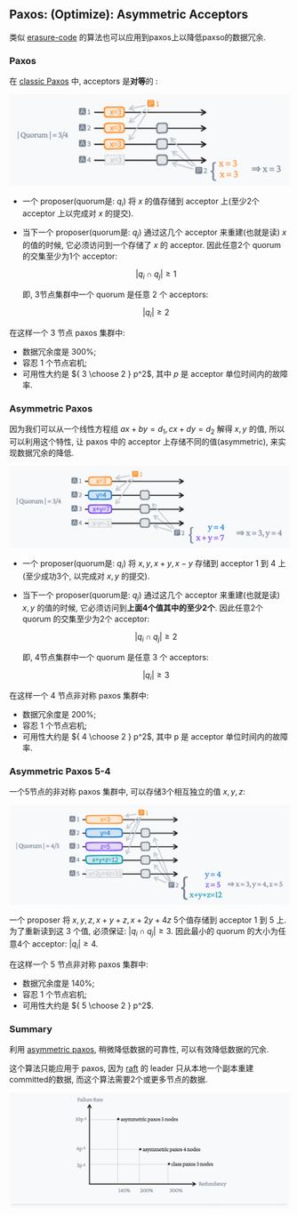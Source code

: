## Paxos: (Optimize): Asymmetric Acceptors

类似 [erasure-code](https://en.wikipedia.org/wiki/Erasure_code) 的算法也可以应用到paxos上以降低paxso的数据冗余.

### Paxos

在 [classic Paxos](http://lamport.azurewebsites.net/pubs/pubs.html#paxos-simple) 中, acceptors 是**对等**的 :

![classic](../list/asymmetric-paxos-classic.jpeg)

- 一个 proposer(quorum是: $q_i$) 将 $x$ 的值存储到 acceptor 上(至少2个 acceptor 上以完成对 $x$ 的提交).

- 当下一个 proposer(quorum是: $q_j$) 通过这几个 acceptor 来重建(也就是读) $x$ 的值的时候, 它必须访问到一个存储了 $x$ 的 acceptor.
  因此任意2个 quorum 的交集至少为1个 acceptor:

  $$
  |q_i \cap q_j| \ge 1
  $$

  即, 3节点集群中一个 quorum 是任意 2 个 acceptors:

  $$
  |q_i| \ge 2
  $$

在这样一个 3 节点 paxos 集群中:
- 数据冗余度是 300%;
- 容忍 1 个节点宕机;
- 可用性大约是 ${ 3 \choose 2  } p^2$, 其中 $p$ 是 acceptor 单位时间内的故障率.



### Asymmetric Paxos

因为我们可以从一个线性方程组 $ax+by=d_1, cx+dy=d_2$ 解得 $x, y$ 的值, 所以可以利用这个特性, 让 paxos 中的 acceptor 上存储不同的值(asymmetric), 来实现数据冗余的降低.

![ec](../list/asymmetric-paxos-ec.jpeg)

- 一个 proposer(quorum是: $q_i$) 将 $x, y, x+y, x-y$ 存储到 acceptor 1 到 4 上(至少成功3个, 以完成对 $x, y$ 的提交).

- 当下一个 proposer(quorum是: $q_j$) 通过这几个 acceptor 来重建(也就是读) $x, y$ 的值的时候, 它必须访问到**上面4个值其中的至少2个**.
  因此任意2个 quorum 的交集至少为2个 acceptor:

  $$
  |q_i \cap q_j| \ge 2
  $$

  即, 4节点集群中一个 quorum 是任意 3 个 acceptors:

  $$
  |q_i| \ge 3
  $$


在这样一个 4 节点非对称 paxos 集群中:
- 数据冗余度是 200%;
- 容忍 1 个节点宕机;
- 可用性大约是 ${ 4 \choose 2  } p^2$, 其中 p 是 acceptor 单位时间内的故障率.


### Asymmetric Paxos 5-4

一个5节点的非对称 paxos 集群中, 可以存储3个相互独立的值 $x, y, z$:

![ec53](../list/asymmetric-paxos-ec-53.jpeg)

一个 proposer 将 $x, y, z, x+y+z, x+2y+4z$ 5个值存储到 acceptor 1 到 5 上.
为了重新读到这 3 个值, 必须保证: $|q_i \cap q_j| \ge 3$.
因此最小的 quorum 的大小为任意4个 acceptor: $|q_i| \ge 4$.


在这样一个 5 节点非对称 paxos 集群中:
- 数据冗余度是 140%;
- 容忍 1 个节点宕机;
- 可用性大约是 ${ 5 \choose 2  } p^2$.

### Summary

利用 [asymmetric paxos](https://github.com/drmingdrmer/consensus-bugs/blob/main/CN.md#paxos-optimize-asymmetric-acceptors), 稍微降低数据的可靠性, 可以有效降低数据的冗余.

这个算法只能应用于 paxos, 因为 [raft](https://raft.github.io/) 的 leader 只从本地一个副本重建committed的数据, 而这个算法需要2个或更多节点的数据.

![chart](../list/asymmetric-paxos-chart.jpeg)
